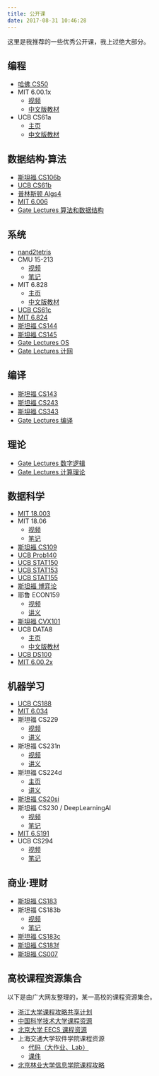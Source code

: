 ```yaml
---
title: 公开课
date: 2017-08-31 10:46:28
---
```


这里是我推荐的一些优秀公开课，我上过绝大部分。

## 编程

+   [哈佛 CS50](http://open.163.com/special/opencourse/cs50.html)
+   MIT 6.00.1x
    +   [视频](http://www.xuetangx.com/courses/course-v1:MITx+6_00_1x+sp/about)
    +   [中文版教材](https://gitbook.com/book/lenkimo/byte-of-python-chinese-edition/details)
+   UCB CS61a
    +   [主页](https://cs61a.org/)
    +   [中文版教材](https://github.com/wizardforcel/sicp-py-zh)

## 数据结构·算法

+   [斯坦福 CS106b](http://open.163.com/special/opencourse/abstractions.html)
+   [UCB CS61b](https://inst.eecs.berkeley.edu/~cs61b/)
+   [普林斯顿 Algs4](http://algs4.cs.princeton.edu/)
+   [MIT 6.006](http://open.163.com/special/opencourse/algorithms.html)
+   [Gate Lectures 算法和数据结构](https://www.youtube.com/playlist?list=PLEbnTDJUr_IeHYw_sfBOJ6gk5pie0yP-0)

## 系统

+   [nand2tetris](http://www.nand2tetris.org/)
+   CMU 15-213
    +   [视频](https://www.bilibili.com/video/av20304787)
    +   [笔记](http://wdxtub.com/2016/04/16/thin-csapp-1/)
+   MIT 6.828
    +   [主页](https://pdos.csail.mit.edu/6.828/)
    +   [中文版教材](https://www.gitbook.com/book/th0ar/xv6-chinese)
+   [UCB CS61c](http://www-inst.eecs.berkeley.edu/~cs61c/)
+   [MIT 6.824](https://pdos.csail.mit.edu/6.824/)
+   [斯坦福 CS144](https://www.bilibili.com/video/av11930774/)
+   [斯坦福 CS145](https://www.bilibili.com/video/av19616961/)
+   [Gate Lectures OS](https://www.youtube.com/playlist?list=PLEbnTDJUr_If_BnzJkkN_J0Tl3iXTL8vq)
+   [Gate Lectures 计网](https://www.youtube.com/playlist?list=PLEbnTDJUr_IegfoqO4iPnPYQui46QqT0j)

## 编译

+   [斯坦福 CS143](http://web.stanford.edu/class/cs143/)
+   [斯坦福 CS243](https://suif.stanford.edu/~courses/cs243/)
+   [斯坦福 CS343](http://web.stanford.edu/class/cs343/)
+   [Gate Lectures 编译](https://www.youtube.com/playlist?list=PLEbnTDJUr_IcPtUXFy2b1sGRPsLFMghhS)

## 理论

+   [Gate Lectures 数字逻辑](https://www.youtube.com/playlist?list=PLEbnTDJUr_Ica5kK6UypsWpf95Ut2sK3o)
+   [Gate Lectures 计算理论](https://www.youtube.com/playlist?list=PLEbnTDJUr_IdM___FmDFBJBz0zCsOFxfK)

## 数据科学

+   [MIT 18.003](http://www-math.mit.edu/~djk/calculus_beginners/)
+   MIT 18.06
    +   [视频](http://open.163.com/special/opencourse/daishu.html)
    +   [笔记](https://github.com/zlotus/notes-linear-algebra)
+   [斯坦福 CS109](https://web.stanford.edu/class/cs109/)
+   [UCB Prob140](https://prob140.org/)
+   [UCB STAT150](https://www.stat.berkeley.edu/~aldous/150/)
+   [UCB STAT153](https://www.stat.berkeley.edu/~aditya/styled-5/index.html)
+   [UCB STAT155](https://www.stat.berkeley.edu/~peres/155.html)
+   [斯坦福 博弈论](http://www.game-theory-class.org/)
+   耶鲁 ECON159
    +   [视频](http://open.163.com/special/gametheory/)
    +   [讲义](https://download.csdn.net/download/wizardforcel/10294261)
+   [斯坦福 CVX101](https://www.bilibili.com/video/av8907218/)
+   UCB DATA8
    +   [主页](http://data8.org/)
    +   [中文版教材](https://github.com/Kivy-CN/data8-textbook-zh)
+   [UCB DS100](http://www.ds100.org/)
+   [MIT 6.00.2x](http://www.xuetangx.com/courses/MITx/6_00_2x/2014_T2/about)

## 机器学习

+   [UCB CS188](https://www.bilibili.com/video/av15630620/)
+   [MIT 6.034](http://open.163.com/movie/2017/9/Q/S/MCTMNN3UI_MCTMNR8QS.html)
+   斯坦福 CS229
    +   [视频](http://open.163.com/special/opencourse/machinelearning.html)
    +   [讲义](https://github.com/Kivy-CN/Stanford-CS-229-CN)
+   斯坦福 CS231n
    +   [视频](https://www.bilibili.com/video/av17204303/)
    +   [讲义](https://zhuanlan.zhihu.com/p/21930884?refer=intelligentunit)
+   斯坦福 CS224d
    +   [主页](http://cs224d.stanford.edu/)
    +   [讲义](http://blog.csdn.net/column/details/dl-nlp.html)
+   [斯坦福 CS20si](https://web.stanford.edu/class/cs20si/)
+   斯坦福 CS230 / DeepLearningAI
    +   [视频](https://mooc.study.163.com/course/deeplearning_ai-2001281002#/info)
    +   [笔记](http://ai-start.com/dl2017/)
+   [MIT 6.S191](https://www.bilibili.com/video/av19113488)
+   UCB CS294
    +   [视频](https://www.bilibili.com/video/av9802698/)
    +   [笔记](https://zhuanlan.zhihu.com/c_150977189)

## 商业·理财

+   [斯坦福 CS183](http://blog.csdn.net/wizardforcel/article/details/79633508)
+   斯坦福 CS183b
    +   [视频](http://open.163.com/special/opencourse/startup.html)
    +   [笔记](http://download.csdn.net/download/wizardforcel/10015140)
+   [斯坦福 CS183c](http://blog.csdn.net/wizardforcel/article/details/79440956)
+   [斯坦福 CS183f](http://blog.csdn.net/wizardforcel/article/details/79547908)
+   [斯坦福 CS007](https://cs007.blog/)

## 高校课程资源集合

以下是由广大网友整理的，某一高校的课程资源集合。

+   [浙江大学课程攻略共享计划](https://github.com/QSCTech/zju-icicles)
+   [中国科学技术大学课程资源](https://github.com/USTC-Resource/USTC-Course)
+   [北京大学 EECS 课程资源](https://github.com/EECS-PKU-XSB/Shared-learning-materials)
+   上海交通大学软件学院课程资源
    +   [代码（大作业、Lab）](https://github.com/SJTU-SE/awesome-se)
    +   [课件](https://github.com/sjtu-se-courseware/sjtu-se-courseware)
+   [北京林业大学信息学院课程攻略](https://github.com/bljx/BFU-leaf)
